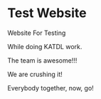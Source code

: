 # Test Website

Website For Testing

While doing KATDL work.

The team is awesome!!!

We are crushing it!

Everybody together, now, go!
